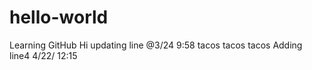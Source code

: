 # hello-world
Learning GitHub
Hi updating line @3/24 9:58 tacos tacos tacos
Adding line4 4/22/ 12:15
